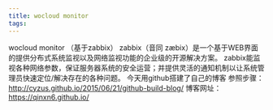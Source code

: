 ```yaml
---
title: wocloud monitor
tags:
---
```


wocloud monitor （基于zabbix）
zabbix（音同 zæbix）是一个基于WEB界面的提供分布式系统监视以及网络监视功能的企业级的开源解决方案。
zabbix能监视各种网络参数，保证服务器系统的安全运营；并提供灵活的通知机制以让系统管理员快速定位/解决存在的各种问题。
今天用github搭建了自己的博客
参照步骤：http://cyzus.github.io/2015/06/21/github-build-blog/
博客网址：https://qinxn6.github.io/